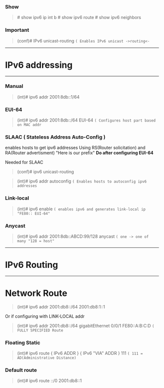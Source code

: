 
### Show

>\# show ipv6 ip int b
>\# show ipv6 route
>\# show ipv6 neighbors

### **Important**

>(conf)# IPv6 unicast-routing `( Enables IPv6 unicast ->routing<-`


___
# IPv6 addressing
___

### Manual

>(int)# ipv6 addr 2001:8db::1/64

### EUI-64

>(int)# ipv6 addr 2001:8db::/64 EUI-64 `( Configures host part based on MAC addr`

### SLAAC ( Stateless Address Auto-Config )

enables hosts to get ipv6 addresses Using RS(Router solicitation) and RA(Router advertisment) "Here is our prefix" **Do after configuring EUI-64**

Needed for SLAAC
>(conf)# ipv6 unicast-routing

>(int)# ipv6 addr autoconfig `( Enables hosts to autoconfig ipv6 addresses `

### Link-local 

>(int)# ipv6 enable `( enables ipv6 and generates link-local ip "FE80:: EUI-64"`

### Anycast

>(int)# ipv6 addr 2001:8db::ABCD:99/128 anycast `( one -> one of many "128 = host"`

___
# IPv6 Routing
___

# Network Route

>(int)# ipv6 addr 2001:db8::/64 2001:db8:1::1

Or if configuring with LINK-LOCAL addr

>(int)# ipv6 addr 2001:db8::/64 gigabitEthernet 0/0/1 FE80::A:B:C:D `( FULLY SPECIFIED Route`

### Floating Static

>(int)# ipv6 route { IPv6 ADDR } { IPv6 "VIA" ADDR } 111 `( 111 = AD(Administrative Distance)`

### Default route

>(int)# ipv6 route ::/0 2001:db8::1